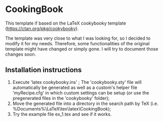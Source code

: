 # CookingBook
This template if based on the LaTeX cookybooky template (https://ctan.org/pkg/cookybooky).

The template was very close to what I was looking for, so I decided to modify it for my needs. Therefore, some functionalities of the original template might have changed or simply gone. I will try to document those changes soon.


## Installation instructions
1. Execute 'latex cookybooky.ins' ; The 'cookybooky.sty' file will automatically be generated as well as a custom's helper file 'myRecipe.cfg' in which custom settings can be setup (or use the pregenerated files in the 'cookybooky' folder);
2. Move the generated file into a directory in the search path by TeX (i.e. \%Documents%\LaTeX\tex\latex\CookingBook\);
3. Try the example file ex_1.tex and see if it works.